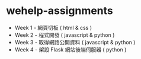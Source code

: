 # wehelp-assignments

<ul>
  <li>Week 1 - 網頁切板 ( html & css )</li>
  <li>Week 2 - 程式開發 ( javascript & python )</li>
  <li>Week 3 - 取得網路公開資料 ( javascript & python )</li>
  <li>Week 4 - 架設 Flask 網站後端伺服器 ( python )</li>
</ul>
